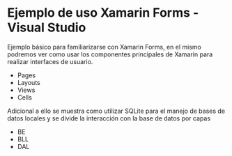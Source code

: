 # Ejemplo de uso Xamarin Forms - Visual Studio


Ejemplo básico para familiarizarse con Xamarin Forms, en el mismo podremos ver como usar los componentes principales de Xamarin para realizar
interfaces de usuario.

- Pages
- Layouts
- Views
- Cells

Adicional a ello se muestra como utilizar SQLite para el manejo de bases de datos locales y se divide la interacción con la base de datos
por capas

- BE
- BLL
- DAL
